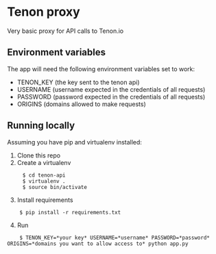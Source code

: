 # Tenon proxy

Very basic proxy for API calls to Tenon.io

## Environment variables

The app will need the following environment variables set to work:

- TENON_KEY (the key sent to the tenon api)
- USERNAME (username expected in the credentials of all requests)
- PASSWORD (password expected in the credentials of all requests)
- ORIGINS (domains allowed to make requests)

## Running locally

 Assuming you have pip and virtualenv installed:

 1. Clone this repo
 2. Create a virtualenv

```
     $ cd tenon-api
     $ virtualenv .
     $ source bin/activate
```

 3. Install requirements

 ```
     $ pip install -r requirements.txt
```
 4. Run

 ```
     $ TENON_KEY=*your key* USERNAME=*username* PASSWORD=*password* ORIGINS=*domains you want to allow access to* python app.py
```
